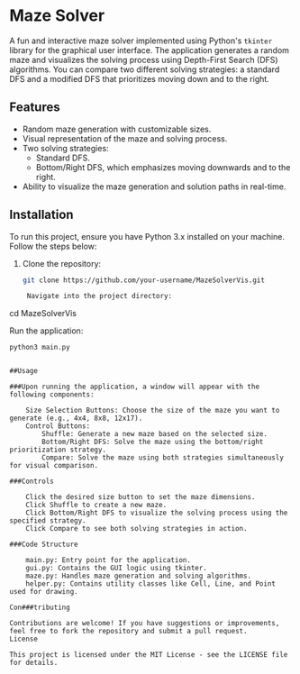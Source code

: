 # Maze Solver

A fun and interactive maze solver implemented using Python's `tkinter` library for the graphical user interface. The application generates a random maze and visualizes the solving process using Depth-First Search (DFS) algorithms. You can compare two different solving strategies: a standard DFS and a modified DFS that prioritizes moving down and to the right.

## Features

- Random maze generation with customizable sizes.
- Visual representation of the maze and solving process.
- Two solving strategies:
  - Standard DFS.
  - Bottom/Right DFS, which emphasizes moving downwards and to the right.
- Ability to visualize the maze generation and solution paths in real-time.

## Installation

To run this project, ensure you have Python 3.x installed on your machine. Follow the steps below:

1. Clone the repository:

   ```bash
   git clone https://github.com/your-username/MazeSolverVis.git

    Navigate into the project directory:


  cd MazeSolverVis

Run the application:


    python3 main.py
```

##Usage

###Upon running the application, a window will appear with the following components:

    Size Selection Buttons: Choose the size of the maze you want to generate (e.g., 4x4, 8x8, 12x17).
    Control Buttons:
        Shuffle: Generate a new maze based on the selected size.
        Bottom/Right DFS: Solve the maze using the bottom/right prioritization strategy.
        Compare: Solve the maze using both strategies simultaneously for visual comparison.

###Controls

    Click the desired size button to set the maze dimensions.
    Click Shuffle to create a new maze.
    Click Bottom/Right DFS to visualize the solving process using the specified strategy.
    Click Compare to see both solving strategies in action.

###Code Structure

    main.py: Entry point for the application.
    gui.py: Contains the GUI logic using tkinter.
    maze.py: Handles maze generation and solving algorithms.
    helper.py: Contains utility classes like Cell, Line, and Point used for drawing.

Con###tributing

Contributions are welcome! If you have suggestions or improvements, feel free to fork the repository and submit a pull request.
License

This project is licensed under the MIT License - see the LICENSE file for details.

